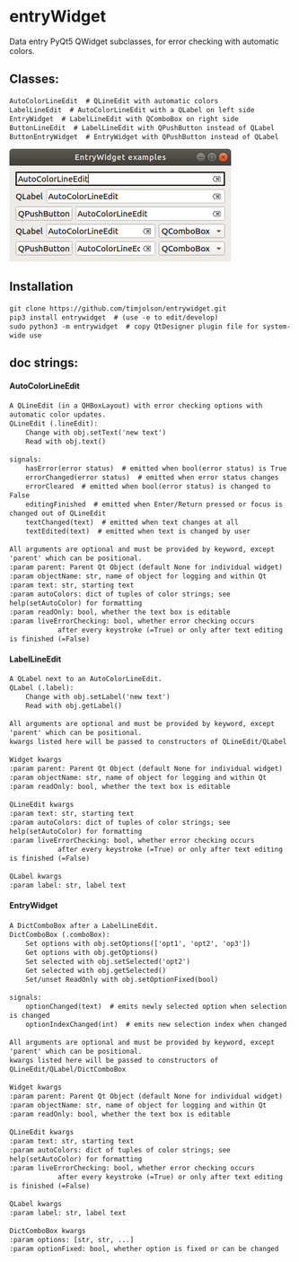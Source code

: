 # entryWidget
Data entry PyQt5 QWidget subclasses, for error checking with automatic colors.

## Classes:
    
    AutoColorLineEdit  # QLineEdit with automatic colors
    LabelLineEdit  # AutoColorLineEdit with a QLabel on left side
    EntryWidget  # LabelLineEdit with QComboBox on right side
    ButtonLineEdit  # LabelLineEdit with QPushButton instead of QLabel
    ButtonEntryWidget  # EntryWidget with QPushButton instead of QLabel
    
![alt text](examples/image.png)

## Installation

    git clone https://github.com/timjolson/entrywidget.git
    pip3 install entrywidget  # (use -e to edit/develop)
    sudo python3 -m entrywidget  # copy QtDesigner plugin file for system-wide use

## doc strings:

#### AutoColorLineEdit
    A QLineEdit (in a QHBoxLayout) with error checking options with automatic color updates.
    QLineEdit (.lineEdit):
        Change with obj.setText('new text')
        Read with obj.text()

    signals:
        hasError(error status)  # emitted when bool(error status) is True
        errorChanged(error status)  # emitted when error status changes
        errorCleared  # emitted when bool(error status) is changed to False
        editingFinished  # emitted when Enter/Return pressed or focus is changed out of QLineEdit
        textChanged(text)  # emitted when text changes at all
        textEdited(text)  # emitted when text is changed by user

    All arguments are optional and must be provided by keyword, except 'parent' which can be positional.
    :param parent: Parent Qt Object (default None for individual widget)
    :param objectName: str, name of object for logging and within Qt
    :param text: str, starting text
    :param autoColors: dict of tuples of color strings; see help(setAutoColor) for formatting
    :param readOnly: bool, whether the text box is editable
    :param liveErrorChecking: bool, whether error checking occurs
                after every keystroke (=True) or only after text editing is finished (=False)

        
#### LabelLineEdit
    A QLabel next to an AutoColorLineEdit.
    QLabel (.label):
        Change with obj.setLabel('new text')
        Read with obj.getLabel()

    All arguments are optional and must be provided by keyword, except 'parent' which can be positional.
    kwargs listed here will be passed to constructors of QLineEdit/QLabel

    Widget kwargs
    :param parent: Parent Qt Object (default None for individual widget)
    :param objectName: str, name of object for logging and within Qt
    :param readOnly: bool, whether the text box is editable

    QLineEdit kwargs
    :param text: str, starting text
    :param autoColors: dict of tuples of color strings; see help(setAutoColor) for formatting
    :param liveErrorChecking: bool, whether error checking occurs
                after every keystroke (=True) or only after text editing is finished (=False)

    QLabel kwargs
    :param label: str, label text
        
#### EntryWidget
    A DictComboBox after a LabelLineEdit.
    DictComboBox (.comboBox):
        Set options with obj.setOptions(['opt1', 'opt2', 'op3'])
        Get options with obj.getOptions()
        Set selected with obj.setSelected('opt2')
        Get selected with obj.getSelected()
        Set/unset ReadOnly with obj.setOptionFixed(bool)

    signals:
        optionChanged(text)  # emits newly selected option when selection is changed
        optionIndexChanged(int)  # emits new selection index when changed

    All arguments are optional and must be provided by keyword, except 'parent' which can be positional.
    kwargs listed here will be passed to constructors of QLineEdit/QLabel/DictComboBox

    Widget kwargs
    :param parent: Parent Qt Object (default None for individual widget)
    :param objectName: str, name of object for logging and within Qt
    :param readOnly: bool, whether the text box is editable

    QLineEdit kwargs
    :param text: str, starting text
    :param autoColors: dict of tuples of color strings; see help(setAutoColor) for formatting
    :param liveErrorChecking: bool, whether error checking occurs
                after every keystroke (=True) or only after text editing is finished (=False)

    QLabel kwargs
    :param label: str, label text

    DictComboBox kwargs
    :param options: [str, str, ...]
    :param optionFixed: bool, whether option is fixed or can be changed

